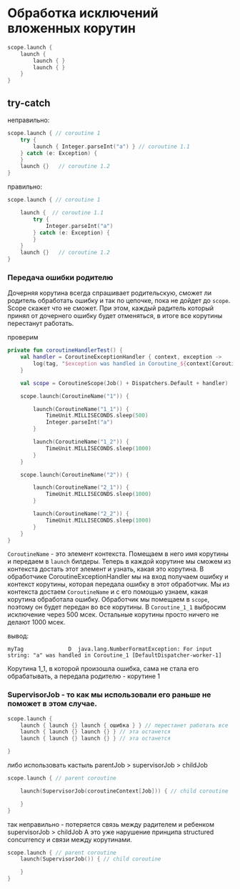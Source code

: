 # **Обработка исключений вложенных корутин**

```kotlin
scope.launch {
    launch {
        launch { }
        launch { }
    }
}
```

## try-catch

неправильно:

```kotlin
scope.launch { // coroutine 1
    try {
        launch { Integer.parseInt("a") } // coroutine 1.1
    } catch (e: Exception) {
    }
    launch {}   // coroutine 1.2
}
```

правильно:

```kotlin
scope.launch { // coroutine 1

    launch {  // coroutine 1.1
        try {
            Integer.parseInt("a")
        } catch (e: Exception) {
        }
    }
    launch {}   // coroutine 1.2
}
```

### Передача ошибки родителю

Дочерняя корутина всегда спрашивает родительскую, сможет ли родитель обработать ошибку и так по
цепочке, пока не дойдет до `scope`. Scope скажет что не сможет.
При этом, каждый радитель который принял от дочернего ошибку будет отменяться, в итоге все корутины
перестанут работать.

проверим

```kotlin
private fun coroutineHandlerTest() {
    val handler = CoroutineExceptionHandler { context, exception ->
        log(tag, "$exception was handled in Coroutine_${context[CoroutineName]?.name}")
    }

    val scope = CoroutineScope(Job() + Dispatchers.Default + handler)

    scope.launch(CoroutineName("1")) {

        launch(CoroutineName("1_1")) {
            TimeUnit.MILLISECONDS.sleep(500)
            Integer.parseInt("a")
        }

        launch(CoroutineName("1_2")) {
            TimeUnit.MILLISECONDS.sleep(1000)
        }
    }

    scope.launch(CoroutineName("2")) {

        launch(CoroutineName("2_1")) {
            TimeUnit.MILLISECONDS.sleep(1000)
        }

        launch(CoroutineName("2_2")) {
            TimeUnit.MILLISECONDS.sleep(1000)
        }
    }
}
```

`CoroutineName` - это элемент контекста. Помещаем в него имя корутины и передаем в `launch` билдеры.
Теперь в каждой корутине мы сможем из контекста достать этот элемент и узнать, какая это корутина. В
обработчике CoroutineExceptionHandler мы на вход получаем ошибку и контекст корутины, которая
передала ошибку в этот обработчик. Мы из контекста достаем `CoroutineName` и с его помощью узнаем,
какая корутина обработала ошибку. Обработчик мы помещаем в `scope`, поэтому он будет передан во все
корутины. В `Coroutine_1_1` выбросим исключение через 500 мсек. Остальные корутины просто ничего не
делают 1000 мсек.

вывод:

```
myTag              D  java.lang.NumberFormatException: For input string: "a" was handled in Coroutine_1 [DefaultDispatcher-worker-1]
```

Корутина 1_1, в которой произошла ошибка, сама не стала его обрабатывать, а передала родителю -
корутине 1

### SupervisorJob - то как мы использовали его раньше не поможет в этом случае.

```kotlin
scope.launch {
    launch { launch {} launch { ошибка } } // перестанет работать все
    launch { launch {} launch {} } // эта останется
    launch { launch {} launch {} } // эта останется

}
```

либо использовать кастыль
parentJob > supervisorJob > childJob

```kotlin
scope.launch { // parent coroutine

    launch(SupervisorJob(coroutineContext[Job])) { // child coroutine

    }
}
```

так неправильно - потеряется связь между радителем и ребенком
supervisorJob > childJob
А это уже нарушение принципа structured concurrency и связи между корутинами.

```kotlin
scope.launch { // parent coroutine
    launch(SupervisorJob()) { // child coroutine

    }
}
```
    